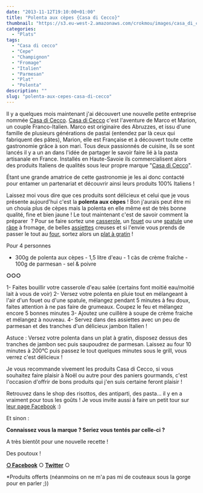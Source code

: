 ```yaml
---
date: "2013-11-12T19:10:00+01:00"
title: "Polenta aux cèpes {Casa di Cecco}"
thumbnail: "https://s3.eu-west-2.amazonaws.com/crokmou/images/casa_di_cecco_polenta_cepe_0006.jpg"
categories:
  - "Plats"
tags:
  - "Casa di cecco"
  - "Cepe"
  - "Champignon"
  - "Fromage"
  - "Italien"
  - "Parmesan"
  - "Plat"
  - "Polenta"
description: ""
slug: "polenta-aux-cepes-casa-di-cecco"
---
```


Il y a quelques mois maintenant j'ai découvert une nouvelle petite entreprise nommée [Casa di Cecco](http://www.casadicecco.com/). [Casa di Cecco](http://www.casadicecco.com/) c'est l'aventure de Marco et Marion, un couple Franco-Italien. Marco est originaire des Abruzzes, et issu d'une famille de plusieurs générations de pastai (entendez par là ceux qui fabriquent des pâtes), Marion, elle est Française et à découvert toute cette gastronomie grâce à son mari. Tous deux passionnés de cuisine, ils se sont lancés il y a un an dans l'idée de partager le savoir faire lié à la pasta artisanale en France. Installés en Haute-Savoie ils commercialisent alors des produits Italiens de qualités sous leur propre marque "[Casa di Cecco](http://www.casadicecco.com/)".

Étant une grande amatrice de cette gastronomie je les ai donc contacté pour entamer un partenariat et découvrir ainsi leurs produits 100% Italiens !

Laissez moi vous dire que ces produits sont délicieux et celui que je vous présente aujourd'hui c'est la **polenta aux cèpes** ! Bon j'aurais peut être mi un chouia plus de cèpes mais la polenta en elle même est de très bonne qualité, fine et bien jaune ! Le tout maintenant c'est de savoir comment la préparer  ? Pour se faire sortez une [casserole](http://www.rueducommerce.fr/m/pl/malid:115), un [fouet](http://www.rueducommerce.fr/index/ustensile%20Fouet%20inox) ou une [spatule](http://www.rueducommerce.fr/m/pl/malid:48515367) une [râpe](http://www.rueducommerce.fr/m/pl/malid:43774605) à fromage, de belles [assiettes](http://www.rueducommerce.fr/m/pl/malid:4769879) creuses et si l'envie vous prends de passer le tout au [four](http://www.rueducommerce.fr/m/pl/malid:9404136), sortez alors un [plat à gratin](http://www.rueducommerce.fr/m/pl/malid:12468604) !

Pour 4 personnes

- 300g de polenta aux cèpes - 1,5 litre d'eau - 1 càs de crème fraîche - 100g de parmesan - sel & poivre

**○○○**

1- Faites bouillir votre casserole d'eau salée (certains font moitié eau/moitié lait à vous de voir) 2- Versez votre polenta en pluie tout en mélangeant à l'air d'un fouet ou d'une spatule, mélangez pendant 5 minutes à feu doux, faites attention à ne pas faire de grumeaux. Coupez le feu et mélangez encore 5 bonnes minutes 3- Ajoutez une cuillère à soupe de crème fraiche et mélangez à nouveau. 4- Servez dans des assiettes avec un peu de parmesan et des tranches d'un délicieux jambon Italien !

Astuce : Versez votre polenta dans un plat à gratin, disposez dessus des tranches de jambon sec puis saupoudrez de parmesan. Laissez au four 10 minutes à 200°C puis passez le tout quelques minutes sous le grill, vous verrez c'est délicieux !

Je vous recommande vivement les produits Casa di Cecco, si vous souhaitez faire plaisir à Noël ou autre pour des paniers gourmands, c'est l'occasion d'offrir de bons produits qui j'en suis certaine feront plaisir !

Retrouvez dans le shop des risottos, des antiparti, des pasta... il y en a vraiment pour tous les goûts ! Je vous invite aussi à faire un petit tour sur [leur page Facebook](https://www.facebook.com/CasaDiCecco) :)

Et sinon :

**Connaissez vous la marque ? Seriez vous tentés par celle-ci ?**

A très bientôt pour une nouvelle recette !

Des poutoux !

[**○<span style="font-size: xx-small; margin: 0px; outline: 0px; padding: 0px;"><span style="font-family: Arial, Helvetica, sans-serif; margin: 0px; outline: 0px; padding: 0px;"> </span></span>Facebook**](https://www.facebook.com/pages/CroKMou/148093255259077) ○ [**Twitter**](https://twitter.com/Crokmou) ○

*Produits offerts (néanmoins on ne m'a pas mi de couteaux sous la gorge pour en parler ;))